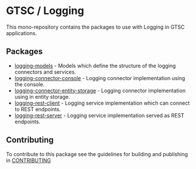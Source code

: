 # GTSC / Logging

This mono-repository contains the packages to use with Logging in GTSC applications.

## Packages

- [logging-models](packages/logging-models/README.md) - Models which define the structure of the logging connectors and services.
- [logging-connector-console](packages/logging-connector-console/README.md) - Logging connector implementation using the console.
- [logging-connector-entity-storage](packages/logging-connector-entity-storage/README.md) - Logging connector implementation using in entity storage.
- [logging-rest-client](packages/logging-rest-client/README.md) - Logging service implementation which can connect to REST endpoints.
- [logging-rest-server](packages/logging-rest-server/README.md) - Logging service implementation served as REST endpoints.

## Contributing

To contribute to this package see the guidelines for building and publishing in [CONTRIBUTING](./CONTRIBUTING.md)
